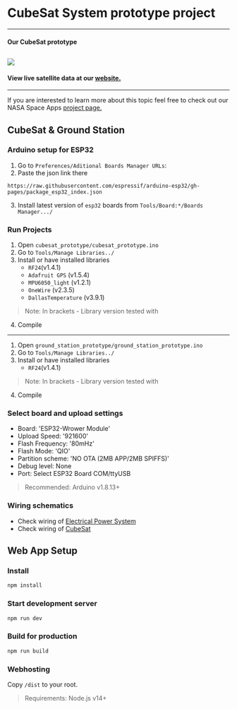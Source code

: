 # CubeSat System prototype project
------

#### Our CubeSat prototype
![](.gitimg/photo.png)
------
#### View live satellite data at our [website.](https://cube-sat.000webhostapp.com/)


------

If you are interested to learn more about this topic feel free to check out our NASA Space Apps [project page.](https://2021.spaceappschallenge.org/challenges/statements/drones-and-satellites-for-urban-development/teams/space-sense/project)

## CubeSat & Ground Station

### Arduino setup for ESP32

1. Go to `Preferences/Aditional Boards Manager URLs`:
2. Paste the json link there
```
https://raw.githubusercontent.com/espressif/arduino-esp32/gh-pages/package_esp32_index.json
```
3. Install latest version of `esp32` boards from `Tools/Board:*/Boards Manager.../`

### Run Projects

1. Open `cubesat_prototype/cubesat_prototype.ino`
2. Go to `Tools/Manage Libraries../`
3. Install or have installed libraries
    * `RF24`(v1.4.1)
    * `Adafruit GPS` (v1.5.4)
    * `MPU6050_light` (v1.2.1)
    * `OneWire` (v2.3.5)
    * `DallasTemperature` (v3.9.1)
> Note: In brackets - Library version tested with
4. Compile

----


1. Open `ground_station_prototype/ground_station_prototype.ino`
2. Go to `Tools/Manage Libraries../`
3. Install or have installed libraries
    * `RF24`(v1.4.1)
> Note: In brackets - Library version tested with
4. Compile

### Select board and upload settings

- Board: 'ESP32-Wrower Module'
- Upload Speed: '921600'
- Flash Frequency: '80mHz'
- Flash Mode: 'QIO'
- Partition scheme: 'NO OTA (2MB APP/2MB SPIFFS)'
- Debug level: None
- Port: Select ESP32 Board COM/ttyUSB

> Recommended: Arduino v1.8.13+

### Wiring schematics

- Check wiring of [Electrical Power System](schematics/wiring/eps.pdf)
- Check wiring of [CubeSat](schematics/wiring/satellites_and_gs.pdf)

## Web App Setup

### Install

```bash
npm install
```

### Start development server

```bash
npm run dev
```

### Build for production

```bash
npm run build
```

### Webhosting

Copy `/dist` to your root.

> Requirements: Node.js v14+

